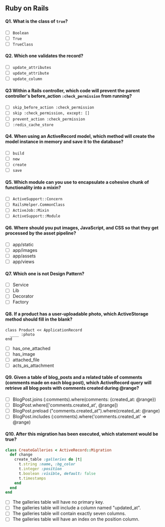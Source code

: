 ## Ruby on Rails

#### Q1. What is the **class** of `true`?
- [ ] `Boolean`
- [ ] `True`
- [ ] `TrueClass`

#### Q2. Which one validates the record?
- [ ] `update_attributes`
- [ ] `update_attribute`
- [ ] `update_column`

#### Q3 Within a Rails controller, which code will prevent the parent controller's before_action `:check_permission` from running?
- [ ] `skip_before_action :check_permission`
- [ ] `skip :check_permission, except: []`
- [ ] `prevent_action :check_permission`
- [ ] `:redis_cache_store`

#### Q4. When using an ActiveRecord model, which method will create the model instance in memory and save it to the database?
- [ ] `build`
- [ ] `new`
- [ ] `create`
- [ ] `save`

#### Q5. Which module can you use to encapsulate a cohesive chunk of functionality into a mixin?
- [ ] `ActiveSupport::Concern`
- [ ] `RailsHelper.CommonClass`
- [ ] `ActiveJob::Mixin`
- [ ] `ActiveSupport::Module`

#### Q6. Where should you put images, JavaScript, and CSS so that they get processed by the asset pipeline?
- [ ] app/static
- [ ] app/images
- [ ] app/assets
- [ ] app/views

#### Q7. Which one is not Design Pattern?
- [ ] Service
- [ ] Lib
- [ ] Decorator
- [ ] Factory

#### Q8. If a product has a user-uploadable photo, which ActiveStorage method should fill in the blank?

```
class Product << ApplicationRecord
  ____ :photo
end

```

- [ ]  has_one_attached
- [ ] has_image
- [ ] attached_file
- [ ] acts_as_attachment

#### Q9. Given a table of blog_posts and a related table of comments (comments made on each blog post), which ActiveRecord query will retrieve all blog posts with comments created during @range?

- [ ]  BlogPost.joins (:comments).where(comments: {created_at: @range})
- [ ] BlogPost.where(['comments.created_at', @range])
- [ ] BlogPost.preload ("comments.created_at").where(created_at: @range)
- [ ] BlogPost.includes (:comments).where('comments.created_at' => @range)

#### Q10. After this migration has been executed, which statement would be true?

```ruby
class CreateGalleries < ActiveRecord::Migration
  def change
    create_table :galleries do |t|
      t.string :name, :bg_color
      t.integer :position
      t.boolean :visible, default: false
      t.timestamps
    end
  end
end
```

- [ ] The galleries table will have no primary key.
- [ ]  The galleries table will include a column named "updated_at".
- [ ] The galleries table will contain exactly seven columns.
- [ ] The galleries table will have an index on the position column.